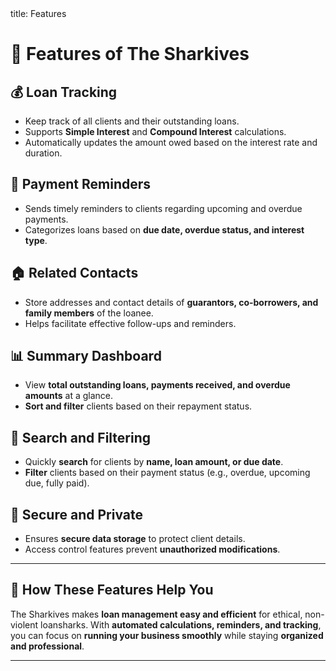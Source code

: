 <frontmatter>
  title: Features
</frontmatter>

# 🚀 Features of The Sharkives

## 💰 Loan Tracking
- Keep track of all clients and their outstanding loans.
- Supports **Simple Interest** and **Compound Interest** calculations.
- Automatically updates the amount owed based on the interest rate and duration.

## 📅 Payment Reminders
- Sends timely reminders to clients regarding upcoming and overdue payments.
- Categorizes loans based on **due date, overdue status, and interest type**.

## 🏠 Related Contacts
- Store addresses and contact details of **guarantors, co-borrowers, and family members** of the loanee.
- Helps facilitate effective follow-ups and reminders.

## 📊 Summary Dashboard
- View **total outstanding loans, payments received, and overdue amounts** at a glance.
- **Sort and filter** clients based on their repayment status.

## 🔎 Search and Filtering
- Quickly **search** for clients by **name, loan amount, or due date**.
- **Filter** clients based on their payment status (e.g., overdue, upcoming due, fully paid).

## 🔐 Secure and Private
- Ensures **secure data storage** to protect client details.
- Access control features prevent **unauthorized modifications**.

---

## 🎯 How These Features Help You
The Sharkives makes **loan management easy and efficient** for ethical, non-violent loansharks.
With **automated calculations, reminders, and tracking**, you can focus on **running your business smoothly** 
while staying **organized and professional**.

---
